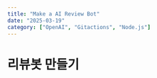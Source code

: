 ```yaml
---
title: "Make a AI Review Bot"
date: "2025-03-19"
category: ["OpenAI", "Gitactions", "Node.js"]
---
```


# 리뷰봇 만들기



